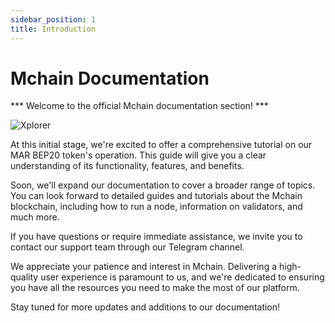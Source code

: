 ```yaml
---
sidebar_position: 1
title: Introduction
---
```


# Mchain Documentation

*** Welcome to the official Mchain documentation section! ***

<img src="/img/xplorer-map.svg" alt="Xplorer" className="intro-xplorer" />

At this initial stage, we're excited to offer a comprehensive tutorial on our MAR BEP20 token's operation. This guide will give you a clear understanding of its functionality, features, and benefits.

Soon, we'll expand our documentation to cover a broader range of topics. You can look forward to detailed guides and tutorials about the Mchain blockchain, including how to run a node, information on validators, and much more.

If you have questions or require immediate assistance, we invite you to contact our support team through our Telegram channel.

We appreciate your patience and interest in Mchain. Delivering a high-quality user experience is paramount to us, and we're dedicated to ensuring you have all the resources you need to make the most of our platform.

Stay tuned for more updates and additions to our documentation!

